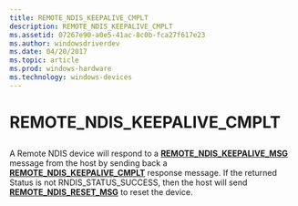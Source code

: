 ```yaml
---
title: REMOTE_NDIS_KEEPALIVE_CMPLT
description: REMOTE_NDIS_KEEPALIVE_CMPLT
ms.assetid: 07267e90-a0e5-41ac-8c0b-fca27f617e23
ms.author: windowsdriverdev
ms.date: 04/20/2017
ms.topic: article
ms.prod: windows-hardware
ms.technology: windows-devices
---
```


# REMOTE\_NDIS\_KEEPALIVE\_CMPLT


## <a href="" id="ddk-remote-ndis-keepalive-cmplt-ng"></a>


A Remote NDIS device will respond to a [**REMOTE\_NDIS\_KEEPALIVE\_MSG**](https://msdn.microsoft.com/library/windows/hardware/ff570629) message from the host by sending back a [**REMOTE\_NDIS\_KEEPALIVE\_CMPLT**](https://msdn.microsoft.com/library/windows/hardware/ff570626) response message. If the returned Status is not RNDIS\_STATUS\_SUCCESS, then the host will send [**REMOTE\_NDIS\_RESET\_MSG**](https://msdn.microsoft.com/library/windows/hardware/ff570648) to reset the device.

 

 





